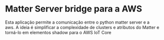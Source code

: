 # Matter Server bridge para a AWS

Esta aplicação permite a comunicação entre o python matter server e a aws. A ideia é simplificar a complexidade de clusters e atributos do Matter e torná-lo em elementos shadow para o AWS IoT Core
